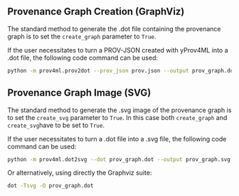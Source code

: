 
## Provenance Graph Creation (GraphViz)

The standard method to generate the .dot file containing the provenance graph is to set the `create_graph` parameter to `True`. 

If the user necessitates to turn a PROV-JSON created with yProv4ML into a .dot file, the following code command can be used: 

```bash
python -m prov4ml.prov2dot --prov_json prov.json --output prov_graph.dot
```

## Provenance Graph Image (SVG)

The standard method to generate the .svg image of the provenance graph is to set the `create_svg` parameter to `True`.
In this case both `create_graph` and `create_svg`have to be set to `True`.

If the user necessitates to turn a .dot file into a .svg file, the following code command can be used: 

```bash
python -m prov4ml.dot2svg --dot prov_graph.dot --output prov_graph.svg
```

Or alternatively, using directly the Graphviz suite: 

```bash
dot -Tsvg -O prov_graph.dot
```
